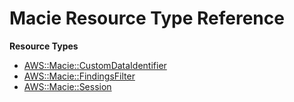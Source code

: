 # Macie Resource Type Reference<a name="AWS_Macie"></a>

**Resource Types**
+ [AWS::Macie::CustomDataIdentifier](aws-resource-macie-customdataidentifier.md)
+ [AWS::Macie::FindingsFilter](aws-resource-macie-findingsfilter.md)
+ [AWS::Macie::Session](aws-resource-macie-session.md)